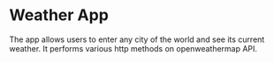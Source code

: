 # Weather App

The app allows users to enter any city of the world and see its current weather. It performs various http methods on openweathermap API.
